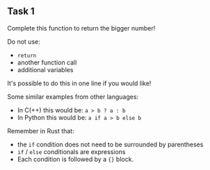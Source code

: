 ## Task 1

Complete this function to return the bigger number!

Do not use:

* `return`
* another function call
* additional variables

<div class="hint">
  It's possible to do this in one line if you would like!

  Some similar examples from other languages:
  - In C(++) this would be: `a > b ? a : b`
  - In Python this would be:  `a if a > b else b`

  Remember in Rust that:
  - the `if` condition does not need to be surrounded by parentheses
  - `if` / `else` conditionals are expressions
  - Each condition is followed by a `{}` block.
</div>
